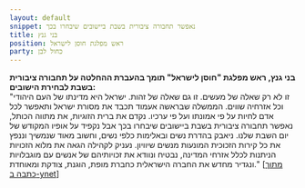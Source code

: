 ```yaml
---
layout: default
snippet: נאפשר תחבורה ציבורית בשבת ביישובים שיבחרו בכך
title: בני גנץ
position: ראש מפלגת חוסן לישראל
party: כחול לבן
---
```


**בני גנץ, ראש מפלגת "חוסן לישראל" תומך בהעברת ההחלטה על תחבורה ציבורית בשבת לבחירת הישובים:**  
"זו לא רק שאלה של מעשים. זו גם שאלה של זהות. ישראל היא מדינתו של העם היהודי וכל אזרחיה שווים. הממשלה שבראשה אעמוד תכבד את מסורת ישראל ותאפשר לכל אדם לחיות על פי אמונתו ועל פי ערכיו. נקדם את ברית הזוגיות, את מתווה הכותל, נאפשר תחבורה ציבורית בשבת ביישובים שיבחרו בכך אבל נקפיד על אופיו המקודש של יום השבת שלנו. ניאבק בהדרת נשים ובאלימות כלפי נשים, וחשוב מאוד שנמשיך וננפץ את כל קירות הזכוכית המונעות מנשים שיוויון. נעניק לקהילה הגאה את מלוא הזכויות הניתנות לכלל אזרחי המדינה, נבטיח ונוודא את זכויותיהם של אנשים עם מוגבלויות ונגדיר מחדש את החברה הישראלית כחברת מופת, הוגנת, צודקת ומאוחדת." [[מתוך כתבה ב-ynet](https://www.ynet.co.il/articles/0,7340,L-5454672,00.html)]
